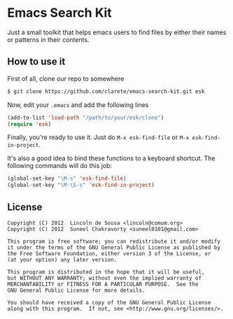 # Emacs Search Kit

Just a small toolkit that helps emacs users to find files by either
their names or patterns in their contents.

## How to use it

First of all, clone our repo to somewhere

```bash
$ git clone https://github.com/clarete/emacs-search-kit.git esk
```

Now, edit your `.emacs` and add the following lines

```lisp
(add-to-list 'load-path "/path/to/your/esk/clone")
(require 'esk)
```

Finally, you're ready to use it. Just do `M-x esk-find-file` or
`M-x esk-find-in-project`.

It's also a good idea to bind these functions to a keyboard
shortcut. The following commands will do this job:

```lisp
(global-set-key "\M-s" 'esk-find-file)
(global-set-key "\M-\S-s" 'esk-find-in-project)
```

## License

```
Copyright (C) 2012  Lincoln de Sousa <lincoln@comum.org>
Copyright (C) 2012  Suneel Chakravorty <suneel0101@gmail.com>

This program is free software; you can redistribute it and/or modify
it under the terms of the GNU General Public License as published by
the Free Software Foundation, either version 3 of the License, or
(at your option) any later version.

This program is distributed in the hope that it will be useful,
but WITHOUT ANY WARRANTY; without even the implied warranty of
MERCHANTABILITY or FITNESS FOR A PARTICULAR PURPOSE.  See the
GNU General Public License for more details.

You should have received a copy of the GNU General Public License
along with this program.  If not, see <http://www.gnu.org/licenses/>.
```
